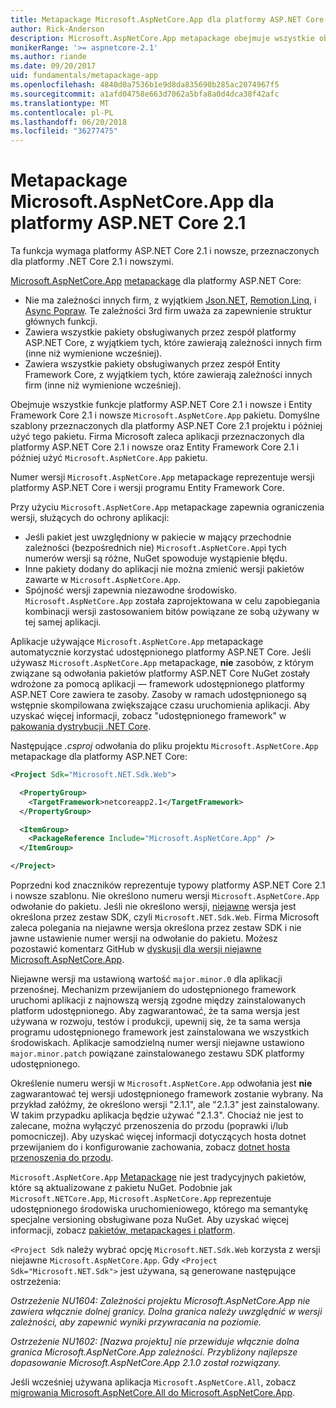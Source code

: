 ```yaml
---
title: Metapackage Microsoft.AspNetCore.App dla platformy ASP.NET Core 2.1 i nowsze
author: Rick-Anderson
description: Microsoft.AspNetCore.App metapackage obejmuje wszystkie obsługiwane pakiety Entity Framework Core i ASP.NET Core.
monikerRange: '>= aspnetcore-2.1'
ms.author: riande
ms.date: 09/20/2017
uid: fundamentals/metapackage-app
ms.openlocfilehash: 4840d0a7536b1e9d8da835690b285ac2074967f5
ms.sourcegitcommit: a1afd04758e663d7062a5bfa8a0d4dca38f42afc
ms.translationtype: MT
ms.contentlocale: pl-PL
ms.lasthandoff: 06/20/2018
ms.locfileid: "36277475"
---
```

# <a name="microsoftaspnetcoreapp-metapackage-for-aspnet-core-21"></a>Metapackage Microsoft.AspNetCore.App dla platformy ASP.NET Core 2.1

Ta funkcja wymaga platformy ASP.NET Core 2.1 i nowsze, przeznaczonych dla platformy .NET Core 2.1 i nowszymi.

[Microsoft.AspNetCore.App](https://www.nuget.org/packages/Microsoft.AspNetCore.App) [metapackage](/dotnet/core/packages#metapackages) dla platformy ASP.NET Core:

* Nie ma zależności innych firm, z wyjątkiem [Json.NET](https://www.nuget.org/packages/Newtonsoft.Json/), [Remotion.Linq](https://www.nuget.org/packages/Remotion.Linq/), i [Async Popraw](https://www.nuget.org/packages/System.Interactive.Async/). Te zależności 3rd firm uważa za zapewnienie struktur głównych funkcji.
* Zawiera wszystkie pakiety obsługiwanych przez zespół platformy ASP.NET Core, z wyjątkiem tych, które zawierają zależności innych firm (inne niż wymienione wcześniej).
* Zawiera wszystkie pakiety obsługiwanych przez zespół Entity Framework Core, z wyjątkiem tych, które zawierają zależności innych firm (inne niż wymienione wcześniej).

Obejmuje wszystkie funkcje platformy ASP.NET Core 2.1 i nowsze i Entity Framework Core 2.1 i nowsze `Microsoft.AspNetCore.App` pakietu. Domyślne szablony przeznaczonych dla platformy ASP.NET Core 2.1 projektu i później użyć tego pakietu. Firma Microsoft zaleca aplikacji przeznaczonych dla platformy ASP.NET Core 2.1 i nowsze oraz Entity Framework Core 2.1 i później użyć `Microsoft.AspNetCore.App` pakietu.

Numer wersji `Microsoft.AspNetCore.App` metapackage reprezentuje wersji platformy ASP.NET Core i wersji programu Entity Framework Core.

Przy użyciu `Microsoft.AspNetCore.App` metapackage zapewnia ograniczenia wersji, służących do ochrony aplikacji:

* Jeśli pakiet jest uwzględniony w pakiecie w mający przechodnie zależności (bezpośrednich nie) `Microsoft.AspNetCore.App`i tych numerów wersji są różne, NuGet spowoduje wystąpienie błędu.
* Inne pakiety dodany do aplikacji nie można zmienić wersji pakietów zawarte w `Microsoft.AspNetCore.App`.
* Spójność wersji zapewnia niezawodne środowisko. `Microsoft.AspNetCore.App` została zaprojektowana w celu zapobiegania kombinacji wersji zastosowaniem bitów powiązane ze sobą używany w tej samej aplikacji.

Aplikacje używające `Microsoft.AspNetCore.App` metapackage automatycznie korzystać udostępnionego platformy ASP.NET Core. Jeśli używasz `Microsoft.AspNetCore.App` metapackage, **nie** zasobów, z którym związane są odwołania pakietów platformy ASP.NET Core NuGet zostały wdrożone za pomocą aplikacji &mdash; framework udostępnionego platformy ASP.NET Core zawiera te zasoby. Zasoby w ramach udostępnionego są wstępnie skompilowana zwiększające czasu uruchomienia aplikacji. Aby uzyskać więcej informacji, zobacz "udostępnionego framework" w [pakowania dystrybucji .NET Core](/dotnet/core/build/distribution-packaging).

Następujące *.csproj* odwołania do pliku projektu `Microsoft.AspNetCore.App` metapackage dla platformy ASP.NET Core:

```xml
<Project Sdk="Microsoft.NET.Sdk.Web">

  <PropertyGroup>
    <TargetFramework>netcoreapp2.1</TargetFramework>
  </PropertyGroup>

  <ItemGroup>
    <PackageReference Include="Microsoft.AspNetCore.App" />
  </ItemGroup>

</Project>

```

Poprzedni kod znaczników reprezentuje typowy platformy ASP.NET Core 2.1 i nowsze szablonu. Nie określono numeru wersji `Microsoft.AspNetCore.App` odwołanie do pakietu. Jeśli nie określono wersji, [niejawne](https://github.com/dotnet/core/blob/master/release-notes/1.0/sdk/1.0-rc3-implicit-package-refs.md) wersja jest określona przez zestaw SDK, czyli `Microsoft.NET.Sdk.Web`. Firma Microsoft zaleca polegania na niejawne wersja określona przez zestaw SDK i nie jawne ustawienie numer wersji na odwołanie do pakietu. Możesz pozostawić komentarz GitHub w [dyskusji dla wersji niejawne Microsoft.AspNetCore.App](https://github.com/aspnet/Docs/issues/6430).

Niejawne wersji ma ustawioną wartość `major.minor.0` dla aplikacji przenośnej. Mechanizm przewijaniem do udostępnionego framework uruchomi aplikacji z najnowszą wersją zgodne między zainstalowanych platform udostępnionego. Aby zagwarantować, że ta sama wersja jest używana w rozwoju, testów i produkcji, upewnij się, że ta sama wersja programu udostępnionego framework jest zainstalowana we wszystkich środowiskach. Aplikacje samodzielną numer wersji niejawne ustawiono `major.minor.patch` powiązane zainstalowanego zestawu SDK platformy udostępnionego.

Określenie numeru wersji w `Microsoft.AspNetCore.App` odwołania jest **nie** zagwarantować tej wersji udostępnionego framework zostanie wybrany. Na przykład załóżmy, że określono wersji "2.1.1", ale "2.1.3" jest zainstalowany. W takim przypadku aplikacja będzie używać "2.1.3". Chociaż nie jest to zalecane, można wyłączyć przenoszenia do przodu (poprawki i/lub pomocniczej). Aby uzyskać więcej informacji dotyczących hosta dotnet przewijaniem do i konfigurowanie zachowania, zobacz [dotnet hosta przenoszenia do przodu](https://github.com/dotnet/core-setup/blob/master/Documentation/design-docs/roll-forward-on-no-candidate-fx.md).

`Microsoft.AspNetCore.App` [Metapackage](/dotnet/core/packages#metapackages) nie jest tradycyjnych pakietów, które są aktualizowane z pakietu NuGet. Podobnie jak `Microsoft.NETCore.App`, `Microsoft.AspNetCore.App` reprezentuje udostępnionego środowiska uruchomieniowego, którego ma semantykę specjalne versioning obsługiwane poza NuGet. Aby uzyskać więcej informacji, zobacz [pakietów, metapackages i platform](/dotnet/core/packages).

`<Project Sdk` należy wybrać opcję `Microsoft.NET.Sdk.Web` korzysta z wersji niejawne `Microsoft.AspNetCore.App`.  Gdy `<Project Sdk="Microsoft.NET.Sdk">` jest używana, są generowane następujące ostrzeżenia:

*Ostrzeżenie NU1604: Zależności projektu Microsoft.AspNetCore.App nie zawiera włącznie dolnej granicy. Dolna granica należy uwzględnić w wersji zależności, aby zapewnić wyniki przywracania na poziomie.*

*Ostrzeżenie NU1602: [Nazwa projektu] nie przewiduje włącznie dolna granica Microsoft.AspNetCore.App zależności. Przybliżony najlepsze dopasowanie Microsoft.AspNetCore.App 2.1.0 został rozwiązany.*

Jeśli wcześniej używana aplikacja `Microsoft.AspNetCore.All`, zobacz [migrowania Microsoft.AspNetCore.All do Microsoft.AspNetCore.App](xref:fundamentals/metapackage#migrate).
